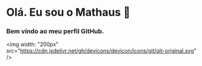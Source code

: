 # Olá. Eu sou o Mathaus 👋
### Bem vindo ao meu perfil GitHub.


<img width: "200px" src="https://cdn.jsdelivr.net/gh/devicons/devicon/icons/git/git-original.svg" />
